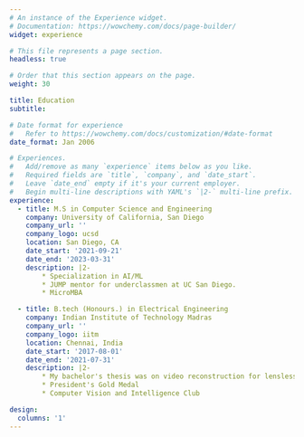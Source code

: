 ```yaml
---
# An instance of the Experience widget.
# Documentation: https://wowchemy.com/docs/page-builder/
widget: experience

# This file represents a page section.
headless: true

# Order that this section appears on the page.
weight: 30

title: Education
subtitle:

# Date format for experience
#   Refer to https://wowchemy.com/docs/customization/#date-format
date_format: Jan 2006

# Experiences.
#   Add/remove as many `experience` items below as you like.
#   Required fields are `title`, `company`, and `date_start`.
#   Leave `date_end` empty if it's your current employer.
#   Begin multi-line descriptions with YAML's `|2-` multi-line prefix.
experience:
  - title: M.S in Computer Science and Engineering
    company: University of California, San Diego
    company_url: ''
    company_logo: ucsd
    location: San Diego, CA
    date_start: '2021-09-21'
    date_end: '2023-03-31'
    description: |2-
        * Specialization in AI/ML
        * JUMP mentor for underclassmen at UC San Diego.
        * MicroMBA

  - title: B.tech (Honours.) in Electrical Engineering
    company: Indian Institute of Technology Madras
    company_url: ''
    company_logo: iitm
    location: Chennai, India
    date_start: '2017-08-01'
    date_end: '2021-07-31'
    description: |2- 
        * My bachelor's thesis was on video reconstruction for lensless cameras. 
        * President's Gold Medal
        * Computer Vision and Intelligence Club

design:
  columns: '1'
---
```

